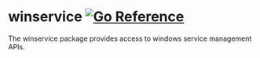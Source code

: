 winservice
[![Go Reference](https://pkg.go.dev/badge/github.com/gentlemanautomaton/winservice.svg)](https://pkg.go.dev/github.com/gentlemanautomaton/winservice)
====

The winservice package provides access to windows service management APIs.